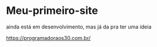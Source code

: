 # Meu-primeiro-site
 ainda está em desenvolvimento, mas já da pra ter uma ideia

https://programadoraos30.com.br/
